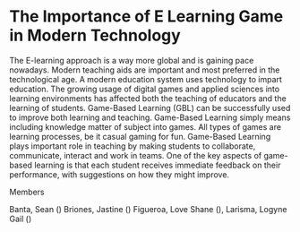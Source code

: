 # The Importance of E Learning Game in Modern Technology
The E-learning approach is a way more global and is gaining pace
nowadays. Modern teaching aids are important and most preferred in the
technological age. A modern education system uses technology to impart education.
The growing usage of digital games and applied sciences into learning environments
has affected both the teaching of educators and the learning of students. 
Game-Based Learning (GBL) can be successfully used to improve both
learning and teaching. Game-Based Learning simply means including knowledge
matter of subject into games. All types of games are learning processes, be it casual
gaming for fun. Game-Based Learning plays important role in teaching by making
students to collaborate, communicate, interact and work in teams. One of the key
aspects of game-based learning is that each student receives immediate feedback on
their performance, with suggestions on how they might improve. 

Members

Banta, Sean () Briones, Jastine () Figueroa, Love Shane (), Larisma, Logyne Gail ()
